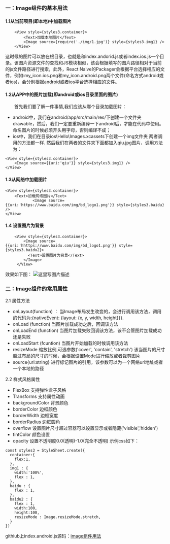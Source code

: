 ### 一：Image组件的基本用法
#### 1.1从当前项目(即本地)中加载图片
```
	<View style={styles3.container}>
		<Text>加载本地图片</Text>
		<Image source={require('./img/1.jpg')} style={styles3.img1} />
	</View>
```
这时候的图片可以放在根目录，也就是和index.andorid.js或者index.ios.js一个目录。该图片资源文件的查找和JS模块相似，该会根据填写的图片路径相对于当前的js文件路径进行搜索，此外，React Naive的Packager会根据平台选择相应的文件，例如:my_icon.ios.png和my_icon.android.png两个文件(命名方式android或者ios)，会分别根据android或者ios平台选择相应的文件。
#### 1.2从APP中的图片加载(即android或ios目录里面的图片)
&emsp;&emsp;首先我们要了解一件事情,我们应该从哪个目录加载图片：

- android中，我们在android/app/src/main/res/下创建一个文件夹drawable，然后，我们一定要重新编译一下android后，才能在代码中使用。命名图片的时候必须开头用字母，否则编译不成；
- ios中，我们在目录ios\Hello\Images.xcassets下创建一个img文件夹
两者调用的方法都一样.
然后我们在两者的文件夹下面都加入qiu.jpg图片，调用方法为：
```
<View style={styles3.container}>
	<Image source={{uri:'qiu'}} style={styles3.img1} />
</View>
```
#### 1.3从网络中加载图片
```
<View style={styles3.container}>
	<Text>加载网络图片</Text>
	        <Image source={{uri:'https://www.baidu.com/img/bd_logo1.png'}} style={styles3.baidu} />
</View>
```
#### 1.4 设置图片为背景

```
	<View style={styles3.container}>
        <Image source={{uri:'hhttps://www.baidu.com/img/bd_logo1.png'}} style={styles3.baidu2}>
          <Text>设置图片为背景</Text>
        </Image>
     </View>
```
效果如下图：
![这里写图片描述](http://img.blog.csdn.net/20170725171732201?watermark/2/text/aHR0cDovL2Jsb2cuY3Nkbi5uZXQvZmx5aW5ncGlnMjAxNg==/font/5a6L5L2T/fontsize/400/fill/I0JBQkFCMA==/dissolve/70/gravity/SouthEast)

### 二：Image组件的常用属性
2.1 属性方法

- onLayout(function) ： 
   当Image布局发生改变的，会进行调用该方法，调用的代码为:{nativeEvent: {layout: {x, y, width, height}}}.
- onLoad (function)
   当图片加载成功之后，回调该方法
-   onLoadEnd (function)
   当图片加载失败回调该方法，该不会管图片加载成功还是失败
-   onLoadStart (fcuntion)
   当图片开始加载的时候调用该方法
-  resizeMode
   缩放比例,可选参数('cover', 'contain', 'stretch') 该当图片的尺寸超过布局的尺寸的时候，会根据设置Mode进行缩放或者裁剪图片
-   source{uri:string}
   进行标记图片的引用，该参数可以为一个网络url地址或者一个本地的路径

2.2 样式风格属性

-   FlexBox  支持弹性盒子风格
-  Transforms  支持属性动画
-   backgroundColor 背景颜色
-   borderColor     边框颜色
-   borderWidth 边框宽度
-  borderRadius  边框圆角
-  overflow 设置图片尺寸超过容器可以设置显示或者隐藏('visible','hidden')
-  tintColor  颜色设置
-  opacity 设置不透明度0.0(透明)-1.0(完全不透明)
示例css如下：

```
const styles3 = StyleSheet.create({
  container:{
    flex:1,
  },
  img1 : {
    width:'100%',
    flex : 1,
  },
  baidu : {
    flex : 1,
  },
  baidu2 : {
    flex : 1,
    width:100,
    height:100,
    resizeMode : Image.resizeMode.stretch,
  }
})
```
githiub上index.android.js源码：[image组件用法](https://github.com/flyingpig2016/reactjs-demo/tree/master/02Image)